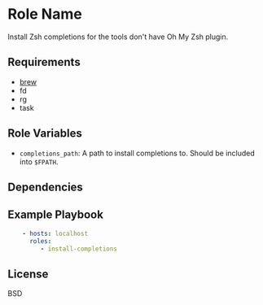 Role Name
=========

Install Zsh completions for the tools don't have Oh My Zsh plugin.

Requirements
------------

- [brew](https://brew.sh)
- fd
- rg
- task

Role Variables
--------------

- `completions_path`: A path to install completions to. Should be included into
  `$FPATH`.

Dependencies
------------

Example Playbook
----------------

```yaml
    - hosts: localhost
      roles:
         - install-completions
```

License
-------

BSD
